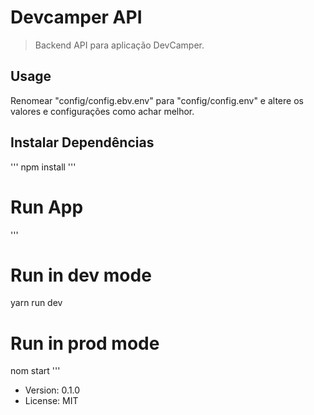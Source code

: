 # Devcamper API

> Backend API para aplicação DevCamper.

## Usage

Renomear "config/config.ebv.env" para "config/config.env" e altere os valores e configurações como achar melhor.

## Instalar Dependências

'''
npm install
'''

# Run App

'''

# Run in dev mode

yarn run dev

# Run in prod mode

nom start
'''

- Version: 0.1.0
- License: MIT

